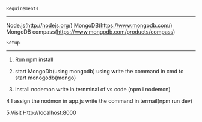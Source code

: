 

	Requirements	
-------------------------------------------------------------

Node.js(http://nodejs.org/)
MongoDB(https://www.mongodb.com/)
MongoDB compass(https://www.mongodb.com/products/compass)


	Setup
---------------------------------------------------
1. Run npm install

2. start MongoDb(using mongodb) using 
    write the command in cmd to start monogodb(mongo)

3. install nodemon write in ternminal of vs code
   (npm i nodemon)

4   I assign the nodmon in app.js
    write the command in termail(npm run dev)

5.Visit Http://localhost:8000
